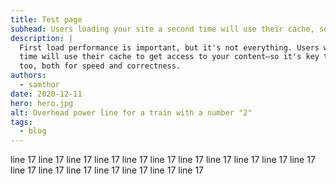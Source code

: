 ```yaml
---
title: Test page
subhead: Users loading your site a second time will use their cache, so make sure it works well.
description: |
  First load performance is important, but it's not everything. Users who load your site a second
  time will use their cache to get access to your content—so it's key to make sure it works well
  too, both for speed and correctness.
authors:
  - samthor
date: 2020-12-11
hero: hero.jpg
alt: Overhead power line for a train with a number "2"
tags:
  - blog
---
```


line 17 line 17 line 17 line 17 line 17 line 17 line 17 line 17 line 17 line 17 line 17 line 17 line 17 line 17 line 17 line 17 line 17 line 17 